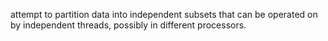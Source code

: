 attempt to partition data into independent subsets that can be operated on by independent threads, possibly in different processors.